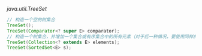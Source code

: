 *java.util.TreeSet<E>*
```java
// 构造一个空的树集合
TreeSet();
TreeSet(Comparator<? super E> comparator);
// 构造一个树集合，并增加一个集合或有序集合中的所有元素（对于后一种情况，要使用同样的顺序）
TreeSet(Collection<? extends E> elements);
TreeSet(SortedSet<E> s);
```